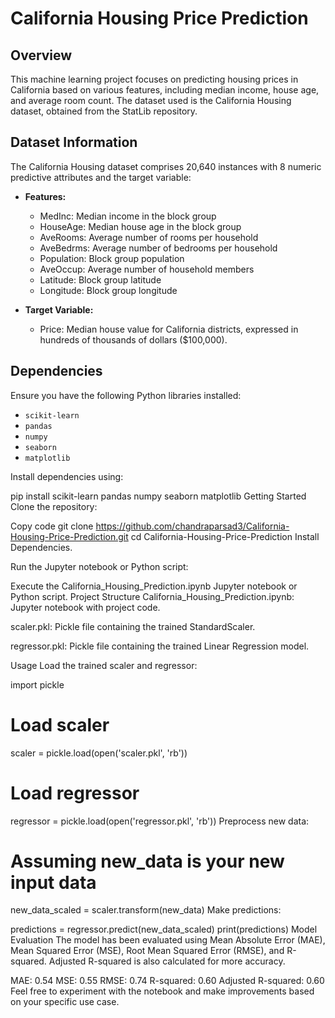 # California Housing Price Prediction

## Overview

This machine learning project focuses on predicting housing prices in California based on various features, including median income, house age, and average room count. The dataset used is the California Housing dataset, obtained from the StatLib repository.

## Dataset Information

The California Housing dataset comprises 20,640 instances with 8 numeric predictive attributes and the target variable:

- **Features:**
  - MedInc: Median income in the block group
  - HouseAge: Median house age in the block group
  - AveRooms: Average number of rooms per household
  - AveBedrms: Average number of bedrooms per household
  - Population: Block group population
  - AveOccup: Average number of household members
  - Latitude: Block group latitude
  - Longitude: Block group longitude

- **Target Variable:**
  - Price: Median house value for California districts, expressed in hundreds of thousands of dollars ($100,000).

## Dependencies

Ensure you have the following Python libraries installed:

- `scikit-learn`
- `pandas`
- `numpy`
- `seaborn`
- `matplotlib`

Install dependencies using:

pip install scikit-learn pandas numpy seaborn matplotlib
Getting Started
Clone the repository:

Copy code
git clone https://github.com/chandraparsad3/California-Housing-Price-Prediction.git
cd California-Housing-Price-Prediction
Install Dependencies.

Run the Jupyter notebook or Python script:

Execute the California_Housing_Prediction.ipynb Jupyter notebook or Python script.
Project Structure
California_Housing_Prediction.ipynb: Jupyter notebook with project code.

scaler.pkl: Pickle file containing the trained StandardScaler.

regressor.pkl: Pickle file containing the trained Linear Regression model.

Usage
Load the trained scaler and regressor:

import pickle

# Load scaler
scaler = pickle.load(open('scaler.pkl', 'rb'))

# Load regressor
regressor = pickle.load(open('regressor.pkl', 'rb'))
Preprocess new data:

# Assuming new_data is your new input data
new_data_scaled = scaler.transform(new_data)
Make predictions:

predictions = regressor.predict(new_data_scaled)
print(predictions)
Model Evaluation
The model has been evaluated using Mean Absolute Error (MAE), Mean Squared Error (MSE), Root Mean Squared Error (RMSE), and R-squared. Adjusted R-squared is also calculated for more accuracy.

MAE: 0.54
MSE: 0.55
RMSE: 0.74
R-squared: 0.60
Adjusted R-squared: 0.60
Feel free to experiment with the notebook and make improvements based on your specific use case.
